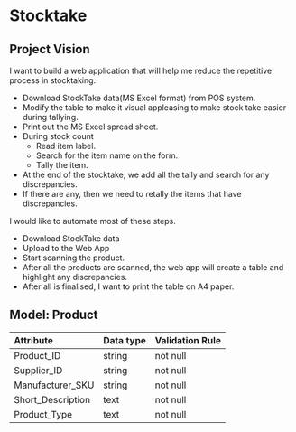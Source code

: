 # Stocktake

## Project Vision

I want to build a web application that will help me reduce the repetitive process in stocktaking.

- Download StockTake data(MS Excel format) from POS system.
- Modify the table to make it visual appleasing to make stock take easier during tallying.
- Print out the MS Excel spread sheet.
- During stock count
  - Read item label.
  - Search for the item name on the form.
  - Tally the item.
- At the end of the stocktake, we add all the tally and search for any discrepancies.
- If there are any, then we need to retally the items that have discrepancies.

I would like to automate most of these steps.

- Download StockTake data
- Upload to the Web App
- Start scanning the product.
- After all the products are scanned, the web app will create a table and highlight any discrepancies.
- After all is finalised, I want to print the table on A4 paper.


## Model: Product

| Attribute         | Data type | Validation Rule |
| :----------       | :-------- | :-------------- |
| Product_ID        | string    | not null        |
| Supplier_ID       | string    | not null        |
| Manufacturer_SKU  | string    | not null        |
| Short_Description | text      | not null        |
| Product_Type      | text      | not null        |


